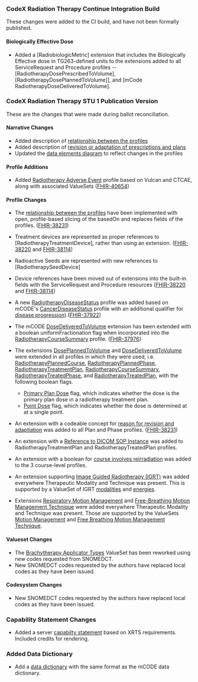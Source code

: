 ### CodeX Radiation Therapy Continue Integration Build
These changes were added to the CI build, and have not been formally published.

#### Biologically Effective Dose 
* Added a [RadiobiologicMetric] extension that includes the Biologically Effective dose in TG263-defined units to the extensions added to all ServiceRequest and Procedure profiles -- [RadiotherapyDosePrescribedToVolume], [RadiotherapyDosePlannedToVolume]], and  [mCode RadiotherapyDoseDeliveredToVolume]. 

### CodeX Radiation Therapy STU 1 Publication Version
These are the changes that were made during ballot reconciliation.

#### Narrative Changes
* Added description of [relationship between the profiles](overview.html#relationships-between-profiles)
* Added description of [revision or adaptation of prescriptions and plans](overview.html#revision-or-adaptation)
* Updated the [data elements diagram](overview.html#data-elements) to reflect changes in the profiles

#### Profile Additions
* Added [Radiotherapy Adverse Event](StructureDefinition-codexrt-radiotherapy-adverse-event.html) profile based on Vulcan and CTCAE, along with associated ValueSets ([FHIR-40654](https://jira.hl7.org/browse/FHIR-40654))

#### Profile Changes
* The [relationship between the profiles](overview.html#relationships-between-profiles) have been implemented with open, profile-based slicing of the basedOn and replaces fields of the profiles. ([FHIR-38231](https://jira.hl7.org/browse/FHIR-38231))
* Treatment devices are represented as proper references to [RadiotherapyTreatmentDevice], rather than using an extension. ([FHIR-38220](https://jira.hl7.org/browse/FHIR-38220) and [FHIR-38114](https://jira.hl7.org/browse/FHIR-38114))
* Radioactive Seeds are represented with new references to [RadiotherapySeedDevice]
* Device references have been moved out of extensions into the built-in fields with the ServiceRequest and Procedure resources ([FHIR-38220](https://jira.hl7.org/browse/FHIR-38220) and [FHIR-38114](https://jira.hl7.org/browse/FHIR-38114))
* A new [RadiotherapyDiseaseStatus](StructureDefinition-codexrt-radiotherapy-disease-status.html) profile was added based on mCODE's [CancerDiseaseStatus](https://hl7.org/fhir/us/mcode/STU2.1/StructureDefinition-mcode-cancer-disease-status.html) profile with an additional qualifier for [disease progression](StructureDefinition-codexrt-radiotherapy-progression-qualifier.html)).([FHIR-37922](https://jira.hl7.org/browse/FHIR-37922))
* The mCODE [DoseDeliveredToVolume](https://hl7.org/fhir/us/mcode/STU2.1/StructureDefinition-mcode-radiotherapy-dose-delivered-to-volume.html) extension has been extended with
a boolean uniformFractionation flag when incorporated into the [RadiotherapyCourseSummary](StructureDefinition-codexrt-radiotherapy-course-summary.html) profile. ([FHIR-37976](https://jira.hl7.org/browse/FHIR-37976))
* The extensions [DosePlannedToVolume](StructureDefinition-codexrt-radiotherapy-dose-planned-to-volume.html) and [DoseDeliveredToVolume](https://hl7.org/fhir/us/mcode/STU2.1/StructureDefinition-mcode-radiotherapy-dose-delivered-to-volume.html) were extended in all profiles in which they were used, i.e. [RadiotherapyPlannedCourse](StructureDefinition-codexrt-radiotherapy-planned-course.html), [RadiotherapyPlannedPhase](StructureDefinition-codexrt-radiotherapy-planned-phase.html), [RadiotherapyTreatmentPlan](StructureDefinition-codexrt-radiotherapy-treatment-plan.html), [RadiotherapyCourseSummary](StructureDefinition-codexrt-radiotherapy-course-summary.html), [RadiotherapyTreatedPhase](StructureDefinition-codexrt-radiotherapy-treated-phase.html), and [RadiotherapyTreatedPlan](StructureDefinition-codexrt-radiotherapy-treated-plan.html), with the following boolean flags.
  * [Primary Plan Dose](StructureDefinition-codexrt-radiotherapy-primary-plan-dose.html) flag, which indicates whether the dose is the primary plan dose in a radiotherapy treatment plan.
  * [Point Dose](StructureDefinition-codexrt-radiotherapy-point-dose.html) flag, which indicates whether the dose is determined at at a single point.

* An extension with a codeable concept for [reason for revision and adaptiation](ValueSet-codexrt-radiotherapy-reason-for-revision-or-adaptation-vs.html) was added to all Plan and Phase profiles. ([FHIR-38231](https://jira.hl7.org/browse/FHIR-38231))
* An extension with a [Reference to DICOM SOP Instance](StructureDefinition-codexrt-dicom-reference.html) was added to RadiotherapyTreatmentPlan and RadiotherapyTreatedPlan profiles.
* An extension with a boolean for [course involves reirradiation](StructureDefinition-codexrt-radiotherapy-course-involves-reirradiation.html) was added to the 3 course-level profiles.
* An extension supporting [Image Guided Radiotherapy (IGRT)](StructureDefinition-codexrt-image-guided-radiotherapy-modality.html) was added everywhere Therapeutic Modality and Technique was present. This is supported by a ValueSet of IGRT [modalities](ValueSet-codexrt-image-guided-radiotherapy-modality-vs.html) and [energies](ValueSet-codexrt-image-guided-radiotherapy-energy-unit-vs.html).
* Extensions [Respiratory Motion Management](StructureDefinition-codexrt-radiotherapy-respiratory-motion-management.html) and [Free-Breathing Motion Management Technique](StructureDefinition-codexrt-radiotherapy-free-breathing-motion-mgmt-technique.html) were added everywhere Therapeutic Modality and Technique was present. Those are supported by the ValueSets [Motion Management](ValueSet-codexrt-radiotherapy-respiratory-motion-management-vs.html) and [Free Breathing Motion Management Technique](ValueSet-codexrt-radiotherapy-free-breathing-motion-mgmt-technique-vs.html).

#### Valueset Changes
* The [Brachytherapy Applicator Types](ValueSet-codexrt-brachytherapy-applicator-type-vs.html) ValueSet has been reworked using new codes requested from SNOMEDCT.
* New SNOMEDCT codes requested by the authors have replaced local codes as they have been issued.

#### Codesystem Changes
* New SNOMEDCT codes requested by the authors have replaced local codes as they have been issued.

### Capability Statement Changes
* Added a server [capabilty statement](CapabilityStatement-CodexRTServerCapabilityStatement.html) based on XRTS requirements.  Included credits for rendering.

### Added Data Dictionary
* Add a [data dictionary](dictionary.html) with the same format as the mCODE data dictionary.